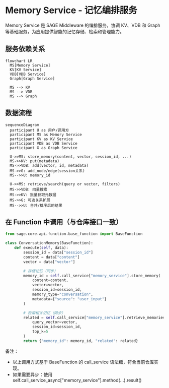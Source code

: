 # Memory Service - 记忆编排服务

Memory Service 是 SAGE Middleware 的编排服务，协调 KV、VDB 和 Graph 等基础服务，为应用提供智能的记忆存储、检索和管理能力。

## 服务依赖关系

```mermaid
flowchart LR
  MS[Memory Service]
  KV[KV Service]
  VDB[VDB Service]
  Graph[Graph Service]

  MS --> KV
  MS --> VDB
  MS --> Graph
```

## 数据流程

```mermaid
sequenceDiagram
  participant U as 用户/调用方
  participant MS as Memory Service
  participant KV as KV Service
  participant VDB as VDB Service
  participant G as Graph Service

  U->>MS: store_memory(content, vector, session_id, ...)
  MS->>KV: put(metadata)
  MS->>VDB: add(vector, id, metadata)
  MS->>G: add_node/edge(session关系)
  MS-->>U: memory_id

  U->>MS: retrieve/search(query or vector, filters)
  MS->>VDB: 向量搜索
  MS->>KV: 批量获取元数据
  MS->>G: 可选关系扩展
  MS-->>U: 合并/排序后的结果
```

## 在 Function 中调用（与仓库接口一致）

```python
from sage.core.api.function.base_function import BaseFunction

class ConversationMemory(BaseFunction):
    def execute(self, data):
        session_id = data["session_id"]
        content = data["content"]
        vector = data["vector"]

        # 存储记忆（同步）
        memory_id = self.call_service["memory_service"].store_memory(
            content=content,
            vector=vector,
            session_id=session_id,
            memory_type="conversation",
            metadata={"source": "user_input"}
        )

        # 检索相关记忆（同步）
        related = self.call_service["memory_service"].retrieve_memories(
            query_vector=vector,
            session_id=session_id,
            top_k=5
        )
        return {"memory_id": memory_id, "related": related}
```

备注：

- 以上调用方式基于 BaseFunction 的 call_service 语法糖，符合当前仓库实现。
- 如果需要异步：使用 self.call_service_async["memory_service"].method(...).result()
